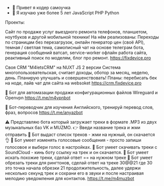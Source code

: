 - 👋 Привет я кодер самоучка
- 👀 Я изучаю уже более 5 лет JavaScript PHP Python 

Проекты: 

Сайт по продаже услуг выездного ремонта телефонов, планшетом, ноутбуков и другой мобильной техники!
На нём реализованы: Переходы по страницам без перезагрузок, онлайн генератор цен (своё API), темная / светлая тема, самописный чат на основе телеграм бота, 
генерация сообщений ватсап, service-worker офлайн работа сайта, реактивный поиск по моделям, блог про ремонт.
https://fixdevice.pro



Своя CRM "M4letsCRM" на NUXT JS 2 версии
Система многопользовательская, считает доходы, оботор за месяц, неделю, день. Планирую улучшать и совершенствовать! 
Планы: перебисать бек на ноде, лайв чат для сайта на websoket
https://crm.fixdevice.pro


🤖 Бот для автомазации продажи конфигурационных файлов Wireguard и Openvpn
https://t.me/m4vpnbot


🤖 Бот-переводчик для изучения Английского, тренируй перевод слов, фраз, вопросов
https://t.me/anyazbot


⚠️ Представляю бота который загружает треки в формате .MP3 из двух музыкальных баз VK и MUZMO. 
👉 Введи название трека и жми отправить 
🤖 Бот выдаст список треков - жми на нужный, он скачается 👌 
🤖 Бот умеет изменять голосовые сообщения - просто запиши голосовое и выбери голос в настройках.
🤖 Бот умеет скачивать треки с SoundCloud - кинь боту ссылку на трек и он скачается.
🤖 Бот умеет искать похожие треки, сделай ответ == на нужном треке
🤖 Бот умеет обрезать треки для рингтонов, 
сделай ответ на треке 30@@21 где 30 это точка начала обрезки 21 продолжительность,
далее удержи несколько секунд трек и сохрани его в звуки и после настраивая мелодию уведомления для контактов.
https://t.me/m4muzbot




